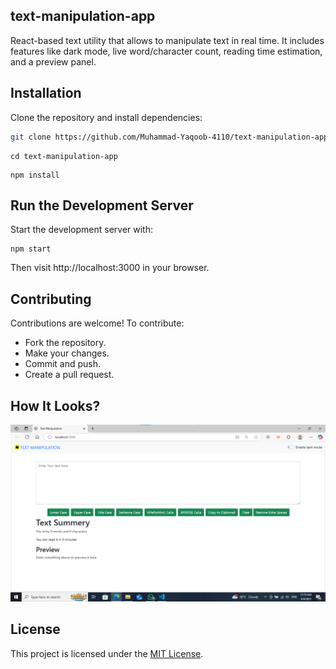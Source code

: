 ## text-manipulation-app
React-based text utility that allows to manipulate text in real time. It includes features like dark mode, live word/character count, reading time estimation, and a preview panel.

## Installation
Clone the repository and install dependencies:
```bash
git clone https://github.com/Muhammad-Yaqoob-4110/text-manipulation-app.git
```

```
cd text-manipulation-app
```

```
npm install
```

## Run the Development Server
Start the development server with:
```
npm start
```
Then visit http://localhost:3000 in your browser.

## Contributing
Contributions are welcome! To contribute:
- Fork the repository.
- Make your changes.
- Commit and push.
- Create a pull request.


## How It Looks?
![text-manipulation-app-demo](demo.png)

## License
This project is licensed under the [MIT License](LICENSE).